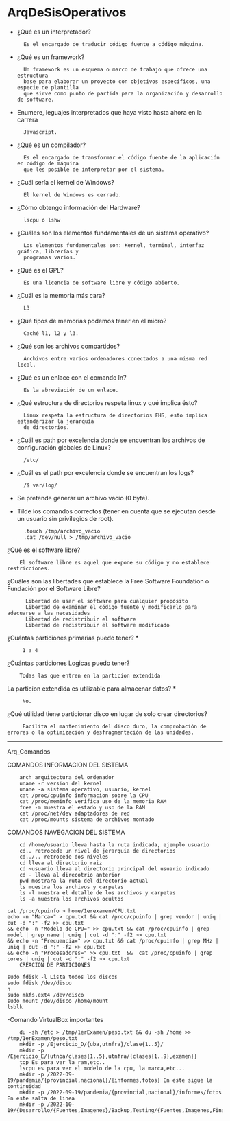 # ArqDeSisOperativos

- ¿Qué es un interpretador?

        Es el encargado de traducir código fuente a código máquina.

- ¿Qué es un framework?

        Un framework es un esquema o marco de trabajo que ofrece una estructura 
        base para elaborar un proyecto con objetivos específicos, una especie de plantilla 
        que sirve como punto de partida para la organización y desarrollo de software.

- Enumere, leguajes interpretados que haya visto hasta ahora en la carrera

        Javascript.

- ¿Qué es un compilador?

        Es el encargado de transformar el código fuente de la aplicación en código de máquina
        que les posible de interpretar por el sistema.

- ¿Cuál sería el kernel de Windows?

        El kernel de Windows es cerrado.

- ¿Cómo obtengo información del Hardware?

        lscpu ó lshw 

- ¿Cuáles son los elementos fundamentales de un sistema operativo?

        Los elementos fundamentales son: Kernel, terminal, interfaz gráfica, librerías y 
        programas varios.

- ¿Qué es el GPL?

        Es una licencia de software libre y código abierto.

- ¿Cuál es la memoria más cara?

        L3

- ¿Qué tipos de memorias podemos tener en el micro?

        Caché l1, l2 y l3.

- ¿Qué son los archivos compartidos?

        Archivos entre varios ordenadores conectados a una misma red local.

- ¿Qué es un enlace con el comando ln?

        Es la abreviación de un enlace.

- ¿Qué estructura de directorios respeta linux y qué implica ésto?

        Linux respeta la estructura de directorios FHS, ésto implica estandarizar la jerarquía 
        de directorios.

- ¿Cuál es path por excelencia donde se encuentran los archivos de configuración globales de Linux?

        /etc/

- ¿Cuál es el path por excelencia donde se encuentran los logs?

        /$ var/log/

- Se pretende generar un archivo vacío (0 byte). 
- Tílde los comandos correctos (tener en cuenta que se ejecutan desde un usuario sin privilegios de root).

        .touch /tmp/archivo_vacio
        .cat /dev/null > /tmp/archivo_vacio
¿Qué es el software libre?

        El software libre es aquel que expone su código y no establece restricciones.
¿Cuáles son las libertades que establece la Free Software Foundation o Fundación por el Software Libre?

          Libertad de usar el software para cualquier propósito
          Libertad de examinar el código fuente y modificarlo para adecuarse a las necesidades
          Libertad de redistribuir el software
          Libertad de redistribuir el software modificado
¿Cuántas particiones primarias puedo tener? *

         1 a 4
¿Cuántas particiones Logicas puedo tener?

        Todas las que entren en la particion extendida
La particion extendida es utilizable para almacenar datos? *

         No.
¿Qué utilidad tiene particionar disco en lugar de solo crear directorios?

         Facilita el mantenimiento del disco duro, la comprobación de errores o la optimización y desfragmentación de las unidades.


---

Arq_Comandos
 
 COMANDOS INFORMACION DEL SISTEMA

        arch arquitectura del ordenador
        uname -r version del kernel
        unane -a sistema operativo, usuario, kernel
        cat /proc/cpuinfo informacion sobre la CPU
        cat /proc/meminfo verifica uso de la memoria RAM
        free -m muestra el estado y uso de la RAM
        cat /proc/net/dev adaptadores de red
        cat /proc/mounts sistema de archivos montado
COMANDOS NAVEGACION DEL SISTEMA

        cd /home/usuario lleva hasta la ruta indicada, ejemplo usuario
        cd.. retrocede un nivel de jerarquia de directorios
        cd../.. retrocede dos niveles
        cd lleva al directorio raiz
        cd ~usuario lleva al directorio principal del usuario indicado
        cd - lleva al direcotrio anterior
        pwd mostrara la ruta del directorio actual
        ls muestra los archivos y carpetas
        ls -l muestra el detalle de los archivos y carpetas
        ls -a muestra los archivos ocultos
        
    cat /proc/cpuinfo > home/1erexamen/CPU.txt
    echo -n "Marca=" > cpu.txt && cat /proc/cpuinfo | grep vendor | uniq | cut -d ":" -f2 >> cpu.txt 
    && echo -n "Modelo de CPU=" >> cpu.txt && cat /proc/cpuinfo | grep model | grep name | uniq | cut -d ":" -f2 >> cpu.txt 
    && echo -n "Frecuencia=" >> cpu.txt && cat /proc/cpuinfo | grep MHz | uniq | cut -d ":" -f2 >> cpu.txt 
    && echo -n "Procesadores=" >> cpu.txt  &&  cat /proc/cpuinfo | grep cores | uniq | cut -d ":" -f2 >> cpu.txt
        CREACION DE PARTICIONES

    sudo fdisk -l Lista todos los discos
    sudo fdisk /dev/disco
    n
    sudo mkfs.ext4 /dev/disco
    sudo mount /dev/disco /home/mount
    lsblk
        
 -Comando VirtualBox importantes
        
        du -sh /etc > /tmp/1erExamen/peso.txt && du -sh /home >> /tmp/1erExamen/peso.txt
        mkdir -p /Ejercicio_D/{uba,utnfra}/clase{1..5}/
        mkdir -p /Ejercicio_E/{utnba/clases{1..5},utnfra/{clases{1..9},examen}}
        top Es para ver la ram,etc..
        lscpu es para ver el modelo de la cpu, la marca,etc...
        mkdir -p /2022-09-19/pandemia/{provincial,nacional}/{informes,fotos} En este sigue la continuidad 
        mkdir -p /2022-09-19/pandemia/{provincial,nacional}/informes/fotos  En este salta de linea
        mkdir -p /2022-10-19/{Desarrollo/{Fuentes,Imagenes}/Backup,Testing/{Fuentes,Imagenes,Final}/Backup}
        



